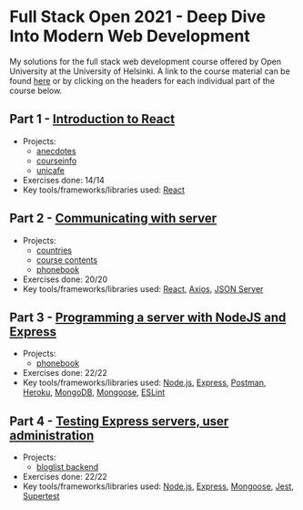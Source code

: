 # Full Stack Open 2021 - Deep Dive Into Modern Web Development
My solutions for the full stack web development course offered by Open University at the University of Helsinki. A link to the course material can be found [here](https://fullstackopen.com/en) or by clicking on the headers for each individual part of the course below.

## Part 1 - [Introduction to React](https://fullstackopen.com/en/part1)
* Projects:
  * [anecdotes](https://github.com/adamfarhadi/full-stack-open-2020/tree/master/part1/anecdotes)
  * [courseinfo](https://github.com/adamfarhadi/full-stack-open-2020/tree/master/part1/courseinfo)
  * [unicafe](https://github.com/adamfarhadi/full-stack-open-2020/tree/master/part1/unicafe)
* Exercises done: 14/14
* Key tools/frameworks/libraries used: [React](https://reactjs.org/)

## Part 2 - [Communicating with server](https://fullstackopen.com/en/part2)
* Projects:
  * [countries](https://github.com/adamfarhadi/full-stack-open-2020/tree/master/part2/countries)
  * [course contents](https://github.com/adamfarhadi/full-stack-open-2020/tree/master/part2/coursecontents)
  * [phonebook](https://github.com/adamfarhadi/full-stack-open-2020/tree/master/part2/phonebook)
* Exercises done: 20/20
* Key tools/frameworks/libraries used: [React](https://reactjs.org/), [Axios](https://github.com/axios/axios), [JSON Server](https://github.com/typicode/json-server)

## Part 3 - [Programming a server with NodeJS and Express](https://fullstackopen.com/en/part3)
* Projects:
  * [phonebook](https://github.com/adamfarhadi/full-stack-open-2020/tree/master/part3/phonebook)
* Exercises done: 22/22
* Key tools/frameworks/libraries used: [Node.js](https://nodejs.org/en/), [Express](https://expressjs.com/), [Postman](https://www.postman.com/), [Heroku](https://www.heroku.com/), [MongoDB](https://www.mongodb.com/), [Mongoose](https://mongoosejs.com/), [ESLint](https://eslint.org/)

## Part 4 - [Testing Express servers, user administration](https://fullstackopen.com/en/part4)
* Projects:
  * [bloglist backend](https://github.com/adamfarhadi/full-stack-open-2020/tree/master/part4/bloglist/backend)
* Exercises done: 22/22
* Key tools/frameworks/libraries used: [Node.js](https://nodejs.org/en/), [Express](https://expressjs.com/), [Mongoose](https://mongoosejs.com/), [Jest](https://jestjs.io/), [Supertest](https://github.com/visionmedia/supertest)